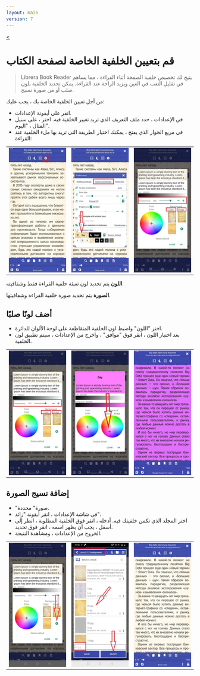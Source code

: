 ```yaml
---
layout: main
version: 7
---
```

[<](/wiki/faq/ar)

# قم بتعيين الخلفية الخاصة لصفحة الكتاب

> Librera Book Reader يتيح لك تخصيص خلفية الصفحة أثناء القراءة ، مما يساهم في تقليل التعب في العين ويزيد الراحة عند القراءة.
يمكن تحديد الخلفية بلون صلب أو من صورة نسيج.

من أجل تعيين الخلفية الخاصة بك ، يجب عليك:

* انقر على أيقونة الإعدادات.
* في الإعدادات ، حدد ملف التعريف الذي تريد تغيير الخلفية فيه. اختر ، على سبيل المثال ، &quot;اليوم&quot;.
* في مربع الحوار الذي يفتح ، يمكنك اختيار الطريقة التي تريد بها ملء الخلفية عند القراءة:

||||
|-|-|-|
|![](1.jpg)|![](2.jpg)|![](3.jpg)|


**اللون** يتم تحديد لون تعبئة خلفية القراءة فقط وشفافيته.

**الصورة** يتم تحديد صورة خلفية القراءة وشفافيتها.

## أضف لونًا صلبًا

* اختر &quot;اللون&quot; واضبط لون الخلفية المتقاطعة على لوحة الألوان للدائرة.
* بعد اختيار اللون ، انقر فوق &quot;موافق&quot; ، واخرج من الإعدادات ، سيتم تطبيق لون الخلفية.

||||
|-|-|-|
|![](3.jpg)|![](5.jpg)|![](8.jpg)|



## إضافة نسيج الصورة

* &quot;صورة&quot; محددة.
* في شاشة الإعدادات ، انقر أيقونة &quot;زائد&quot;.
* اختر المجلد الذي تكمن خلفيتك فيه. أدخله ، انقر فوق الخلفية المطلوبة ، انظر إلى أسفل ، يجب أن يظهر اسمه ، انقر فوق تحديد.
* الخروج من الإعدادات ، ومشاهدة النتيجة.

||||
|-|-|-|
|![](7.jpg)|![](4.jpg)|![](9.jpg)|



